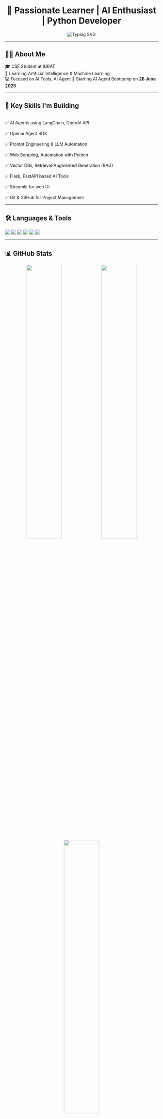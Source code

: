 <!-- README.md -->

<h1 align="center">🚀 Passionate Learner | AI Enthusiast | Python Developer</h1>

<p align="center">
  <img src="https://readme-typing-svg.herokuapp.com?font=Fira+Code&size=22&duration=2000&pause=800&color=00FFAA&center=true&vCenter=true&width=500&lines=👋+Hello,+Welcome+to+my+GitHub+Profile!" alt="Typing SVG" />
</p>

---

## 👨‍💻 About Me

🎓 CSE Student at IUBAT  
🤖 Learning Artificial Intelligence & Machine Learning  
💻 Focused on AI Tools, AI Agent 
📅 Starting AI Agent Bootcamp on **28 June 2025**

---

## 🚀 Key Skills I'm Building

<br>✅ AI Agents using LangChain, OpenAI API  </br>
<br>✅ Openai Agent SDK </br>
<br>✅ Prompt Engineering & LLM Automation  </br>
<br>✅ Web Scraping, Automation with Python  </br>
<br>✅ Vector DBs, Retrieval‑Augmented Generation (RAG)  </br>
<br>✅ Flask, FastAPI based AI Tools  </br>
<br>✅ Streamlit for web UI </br>
<br>✅ Git & GitHub for Project Management </br>

---

## 🛠️ Languages & Tools

<p align="left">
  <img src="https://img.shields.io/badge/Python-3776AB?style=for-the-badge&logo=python&logoColor=white" />
  <img src="https://img.shields.io/badge/C-00599C?style=for-the-badge&logo=c&logoColor=white" />
  <img src="https://img.shields.io/badge/C++-004482?style=for-the-badge&logo=c%2B%2B&logoColor=white" />
  <img src="https://img.shields.io/badge/HTML5-E34F26?style=for-the-badge&logo=html5&logoColor=white" />
  <img src="https://img.shields.io/badge/CSS3-1572B6?style=for-the-badge&logo=css3&logoColor=white" />
  <img src="https://img.shields.io/badge/GitHub-181717?style=for-the-badge&logo=github&logoColor=white" />
</p>

---

## 📊 GitHub Stats

<p align="center">
  <img src="https://github-readme-stats.vercel.app/api?username=Mehadii-Hassan&show_icons=true&theme=tokyonight&hide_border=true" width="48%" />
  <img src="https://github-readme-streak-stats.herokuapp.com?user=Mehadii-Hassan&theme=tokyonight&hide_border=true" width="48%" />
</p>

<p align="center">
  <img src="https://github-readme-stats.vercel.app/api/top-langs/?username=Mehadii-Hassan&layout=compact&theme=tokyonight&hide_border=true&langs_count=8" width="48%" />
</p>

---
📈 Recent Activity
<p align="center"> <img src="https://github-readme-activity-graph.vercel.app/graph?username=Mehadii-Hassan&theme=tokyonight&area=true&hide_border=true" alt="GitHub Activity Graph" /> </p>


---

## 📬 Contact Me

📧 Email: [mehadi.cse01@gmail.com](mailto:mehadi.cse01@gmail.com)

---

<p align="center">
  <img src="https://quotes-github-readme.vercel.app/api?type=horizontal&theme=radical&quote=Every+bug+is+a+lesson,+every+solution+is+a+step+forward." alt="Inspirational Quote"/>
</p>
